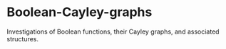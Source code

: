 # Boolean-Cayley-graphs
Investigations of Boolean functions, their Cayley graphs, and associated structures.
